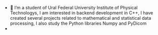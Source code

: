 
- 🌱 I’m a student of Ural Federal University Institute of Physical Technologys, I am interested in backend development in C++, I have created several projects related to mathematical and statistical data processing, I also study the Python libraries Numpy and PyDicom 
-

<!---
ft-290008buchok/ft-290008buchok is a ✨ special ✨ repository because its `README.md` (this file) appears on your GitHub profile.
You can click the Preview link to take a look at your changes.
--->
